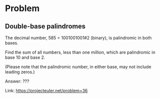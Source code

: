 Problem
===

Double-base palindromes
---

The decimal number, 585 = 1001001001#2 (binary), is palindromic in both bases.

Find the sum of all numbers, less than one million, which are palindromic in base 10 and base 2.

(Please note that the palindromic number, in either base, may not include leading zeros.)


Answer: ???

Link: https://projecteuler.net/problem=36